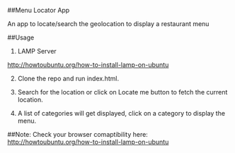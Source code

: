 ##Menu Locator App

An app to locate/search the geolocation to display a restaurant menu

##Usage

1) LAMP Server

http://howtoubuntu.org/how-to-install-lamp-on-ubuntu

2) Clone the repo and run index.html.

3) Search for the location or click on Locate me button to fetch the current location.

4) A list of categories will get displayed, click on a category to display the menu.

##Note: Check your browser comaptibility here:
http://howtoubuntu.org/how-to-install-lamp-on-ubuntu